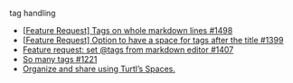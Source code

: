 tag handling

- [[Feature Request\] Tags on whole markdown lines #1498](https://github.com/laurent22/joplin/issues/1498)
- [[Feature Request\] Option to have a space for tags after the title #1399](https://github.com/laurent22/joplin/issues/1399)
- [Feature request: set @tags from markdown editor #1407](https://github.com/laurent22/joplin/issues/1407)
- [So many tags #1221](https://github.com/laurent22/joplin/issues/1221)
- [Organize and share using Turtl’s Spaces.](https://turtlapp.com/features/)
